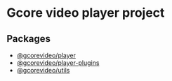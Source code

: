 # Gcore video player project

## Packages

- [@gcorevideo/player](./packages/player/README.md)
- [@gcorevideo/player-plugins](./packages/player-plugins/README.md)
- [@gcorevideo/utils](./packages/utils)


